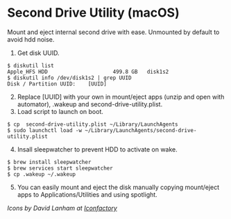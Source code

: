 # Second Drive Utility (macOS)

Mount and eject internal second drive with ease. Unmounted by default to avoid hdd noise.

1. Get disk UUID.
```console
$ diskutil list
Apple_HFS HDD                     499.8 GB   disk1s2
$ diskutil info /dev/disk1s2 | grep UUID
Disk / Partition UUID:    [UUID]
```
2. Replace [UUID] with your own in mount/eject apps (unzip and open with automator), .wakeup and second-drive-utility.plist.
3. Load script to launch on boot.
```console
$ cp  second-drive-utility.plist ~/Library/LaunchAgents
$ sudo launchctl load -w ~/Library/LaunchAgents/second-drive-utility.plist
```
4. Insall sleepwatcher to prevent HDD to activate on wake.
```console
$ brew install sleepwatcher
$ brew services start sleepwatcher
$ cp .wakeup ~/.wakeup
```
5. You can easily mount and eject the disk manually copying mount/eject apps to Applications/Utilities and using spotlight.


*Icons by David Lanham at [Iconfactory](https://iconfactory.com/freeware/preview/amra)*